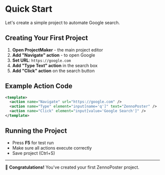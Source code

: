 # Quick Start

Let's create a simple project to automate Google search.

## Creating Your First Project

1. **Open ProjectMaker** - the main project editor
2. **Add "Navigate" action** - to open Google
3. **Set URL**: `https://google.com`
4. **Add "Type Text" action** in the search box
5. **Add "Click" action** on the search button

## Example Action Code

```xml
<template>
  <action name="Navigate" url="https://google.com" />
  <action name="Type" element="input[name='q']" text="ZennoPoster" />
  <action name="Click" element="input[value='Google Search']" />
</template>
```

## Running the Project

- Press **F5** for test run
- Make sure all actions execute correctly
- Save project (Ctrl+S)

---

🎉 **Congratulations!** You've created your first ZennoPoster project. 